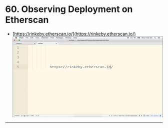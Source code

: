 #   60. Observing Deployment on Etherscan

-   [https://rinkeby.etherscan.io/](https://rinkeby.etherscan.io/)
![60. Observing Deployment on Etherscan](../imgs/60.1_Observing-Deployment-on-Etherscan.png)
---
